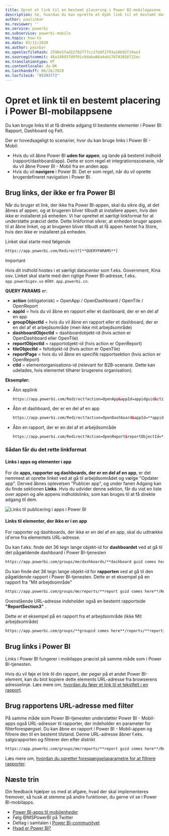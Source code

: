 ```yaml
---
title: Opret et link til en bestemt placering i Power BI-mobilappsene
description: Se, hvordan du kan oprette et dybt link til et bestemt dashboard, felt eller en rapport i Power BI-mobilappen ved hjælp af en URI (Uniform Resource Identifier).
author: paulinbar
ms.reviewer: ''
ms.service: powerbi
ms.subservice: powerbi-mobile
ms.topic: how-to
ms.date: 03/11/2020
ms.author: painbar
ms.openlocfilehash: 2590e5fad227027f7cc2fddf2f93a18b92f39ae3
ms.sourcegitcommit: 46a340937d9f01c6daba86a4ab178743858722ec
ms.translationtype: HT
ms.contentlocale: da-DK
ms.lasthandoff: 06/26/2020
ms.locfileid: "85393772"
---
```

# <a name="create-a-link-to-a-specific-location-in-the-power-bi-mobile-apps"></a>Opret et link til en bestemt placering i Power BI-mobilappsene
Du kan bruge links til at få direkte adgang til bestemte elementer i Power BI: Rapport, Dashboard og Felt.

Der er hovedsageligt to scenarier, hvor du kan bruge links i Power BI - Mobil: 

* Hvis du vil åbne Power BI **uden for appen**, og lande på bestemt indhold (rapport/dashboard/app). Dette er som regel et integrationsscenarie, når du vil åbne Power BI - Mobil fra en anden app. 
* Hvis du vil **navigere** i Power BI. Det er som regel, når du vil oprette brugerdefineret navigation i Power BI.


## <a name="use-links-from-outside-of-power-bi"></a>Brug links, der ikke er fra Power BI
Når du bruger et link, der ikke fra Power BI-appen, skal du sikre dig, at det åbnes af appen, og at brugeren bliver tilbudt at installere appen, hvis den ikke er installeret på enheden. Vi har oprettet et særligt linkformat for at understøtte præcist dette. Dette linkformat sikrer, at enheden bruger appen til at åbne linket, og at brugeren bliver tilbudt at få appen hentet fra Store, hvis den ikke er installeret på enheden.

Linket skal starte med følgende  
```html
https://app.powerbi.com/Redirect?[**QUERYPARAMS**]
```

> [!IMPORTANT]
> Hvis dit indhold hostes i et særligt datacenter som f.eks. Government, Kina osv. Linket skal starte med den rigtige Power BI-adresse, f.eks. `app.powerbigov.us` eller. `app.powerbi.cn`.   
>


**QUERY PARAMS** er:
* **action** (obligatorisk) = OpenApp / OpenDashboard / OpenTile / OpenReport
* **appId** = hvis du vil åbne en rapport eller et dashboard, der er en del af en app 
* **groupObjectId** = hvis du vil åbne en rapport eller et dashboard, der er en del af et arbejdsområde (men ikke mit arbejdsområde)
* **dashboardObjectId** = dashboardobjekt-id (hvis action er OpenDashboard eller OpenTile)
* **reportObjectId** = rapportobjekt-id (hvis action er OpenReport)
* **tileObjectId** = feltobjekt-id (hvis action er OpenTile)
* **reportPage** = hvis du vil åbne en specifik rapportsektion (hvis action er OpenReport)
* **ctId** = elementorganisations-id (relevant for B2B-scenarie. Dette kan udelades, hvis elementet tilhører brugerens organisation).

**Eksempler:**

* Åbn applink 
  ```html
  https://app.powerbi.com/Redirect?action=OpenApp&appId=appidguid&ctid=organizationid
  ```

* Åbn et dashboard, der er en del af en app 
  ```html
  https://app.powerbi.com/Redirect?action=OpenDashboard&appId=**appidguid**&dashboardObjectId=**dashboardidguid**&ctid=**organizationid**
  ```

* Åbn en rapport, der er en del af et arbejdsområde
  ```html
  https://app.powerbi.com/Redirect?Action=OpenReport&reportObjectId=**reportidguid**&groupObjectId=**groupidguid**&reportPage=**ReportSectionName**
  ```

### <a name="how-to-get-the-right-link-format"></a>Sådan får du det rette linkformat

#### <a name="links-of-apps-and-items-in-app"></a>Links i apps og elementer i app

For de **apps, rapporter og dashboards, der er en del af en app**, er det nemmest at oprette linket ved at gå til arbejdsområdet og vælge "Opdater app". Derved åbnes oplevelsen "Publicer app", og under fanen Adgang kan du finde sektionen **Links**. Hvis du udvider denne sektion, får du vist en liste over appen og alle appens indholdslinks, som kan bruges til at få direkte adgang til dem.

![Links til publicering i apps i Power BI ](./media/mobile-apps-links/mobile-link-copy-app-links.png)

#### <a name="links-of-items-not-in-app"></a>Links til elementer, der ikke er i en app 

For rapporter og dashboards, der ikke er en del af en app, skal du udtrække id'erne fra elementets URL-adresse.

Du kan f.eks. finde det 36 tegn lange objekt-id for **dashboardet** ved at gå til det pågældende dashboard i Power BI-tjenesten 

```html
https://app.powerbi.com/groups/me/dashboards/**dashboard guid comes here**?ctid=**organization id comes here**`
```

Du kan finde det 36 tegn lange objekt-id for **rapporten** ved at gå til den pågældende rapport i Power BI-tjenesten.
Dette er et eksempel på en rapport fra "Mit arbejdsområde"

```html
https://app.powerbi.com/groups/me/reports/**report guid comes here**/ReportSection3?ctid=**organization id comes here**`
```
Ovenstående URL-adresse indeholder også en bestemt rapportside **"ReportSection3"** .

Dette er et eksempel på en rapport fra et arbejdsområde (ikke Mit arbejdsområde)

```html
https://app.powerbi.com/groups/**groupid comes here**/reports/**reportid comes here**/ReportSection1?ctid=**organizationid comes here**
```

## <a name="use-links-inside-power-bi"></a>Brug links i Power BI

Links i Power BI fungerer i mobilapps præcist på samme måde som i Power BI-tjenesten.

Hvis du vil føje et link til din rapport, der peger på et andet Power BI-element, kan du blot kopiere dette elements URL-adresse fra browserens adresselinje. Læs mere om, [hvordan du føjer et link til et tekstfelt i en rapport](https://docs.microsoft.com/power-bi/service-add-hyperlink-to-text-box).

## <a name="use-report-url-with-filter"></a>Brug rapportens URL-adresse med filter
På samme måde som Power BI-tjenesten understøtter Power BI - Mobil-apps også URL-adresser til rapporter, der indeholder en parameter for filterforespørgsel. Du kan åbne en rapport i Power BI - Mobil-appen og filtrere den til en bestemt tilstand. Denne URL-adresse åbner f.eks. salgsrapporten og filtrerer den efter distrikt

```html
https://app.powerbi.com/groups/me/reports/**report guid comes here**/ReportSection3?ctid=**organization id comes here**&filter=Store/Territory eq 'NC'
```

Læs mere om, [hvordan du opretter forespørgselsparametre for at filtrere rapporter](https://docs.microsoft.com/power-bi/service-url-filters).

## <a name="next-steps"></a>Næste trin
Din feedback hjælper os med at afgøre, hvad der skal implementeres fremover, så husk at stemme på andre funktioner, du gerne vil se i Power BI-mobilapps. 

* [Power BI-apps til mobilenheder](mobile-apps-for-mobile-devices.md)
* Følg @MSPowerBI på Twitter
* Deltag i samtalen i [Power BI-communityet](https://community.powerbi.com/)
* [Hvad er Power BI?](../../fundamentals/power-bi-overview.md)

